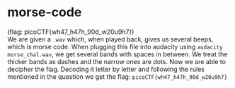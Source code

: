 # morse-code

(flag: picoCTF{wh47_h47h_90d_w20u9h7}) <br/>
We are given a `.wav` which, when played back, gives us several beeps, which is morse code. When plugging this file into audacity using `audacity morse_chal.wav`, we get several bands with spaces in between. We treat the thicker bands as dashes and the narrow ones are dots. Now we are able to decipher the flag. Decoding it letter by letter and following the rules mentioned in the question we get the flag:
`picoCTF{wh47_h47h_90d_w20u9h7}`